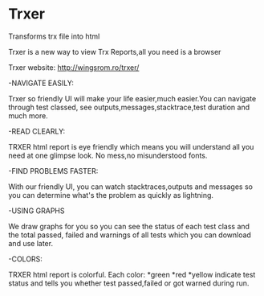 # Trxer
Transforms trx file into html

Trxer is a new way to view Trx Reports,all you need is a browser

Trxer website: http://wingsrom.ro/trxer/

-NAVIGATE EASILY:

Trxer so friendly UI will make your life easier,much easier.You can navigate through test classed,
see outputs,messages,stacktrace,test duration and much more.


-READ CLEARLY:

TRXER html report is eye friendly which means you will understand all you need at one glimpse look.
No mess,no misunderstood fonts.

-FIND PROBLEMS FASTER:

With our friendly UI, 
you can watch stacktraces,outputs and messages so you can determine what's the problem as quickly as lightning.


-USING GRAPHS

We draw graphs for you so you can see the status of each test class and the total passed,
failed and warnings of all tests which you can download and use later.

-COLORS:

TRXER html report is colorful.
Each color:
*green
*red
*yellow 
indicate test status and tells you whether test passed,failed or got warned during run.

